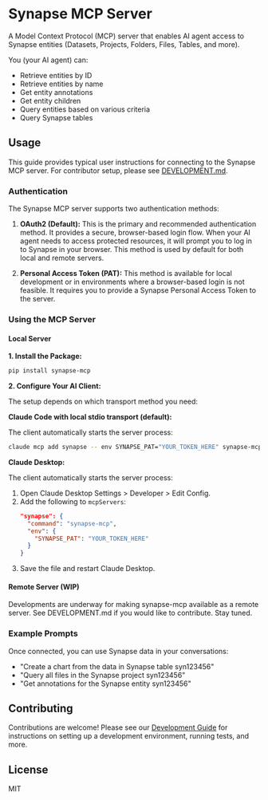 # Synapse MCP Server

A Model Context Protocol (MCP) server that enables AI agent access to Synapse entities (Datasets, Projects, Folders, Files, Tables, and more).

You (your AI agent) can:
- Retrieve entities by ID
- Retrieve entities by name
- Get entity annotations
- Get entity children
- Query entities based on various criteria
- Query Synapse tables

## Usage

This guide provides typical user instructions for connecting to the Synapse MCP server. For contributor setup, please see [DEVELOPMENT.md](./DEVELOPMENT.md).

### Authentication

The Synapse MCP server supports two authentication methods:

1.  **OAuth2 (Default):** This is the primary and recommended authentication method. It provides a secure, browser-based login flow. When your AI agent needs to access protected resources, it will prompt you to log in to Synapse in your browser. This method is used by default for both local and remote servers.

2.  **Personal Access Token (PAT):** This method is available for local development or in environments where a browser-based login is not feasible. It requires you to provide a Synapse Personal Access Token to the server.

### Using the MCP Server

#### Local Server

**1. Install the Package:**
```bash
pip install synapse-mcp
```

**2. Configure Your AI Client:**

The setup depends on which transport method you need:

**Claude Code with local stdio transport (default):**

The client automatically starts the server process:
```bash
claude mcp add synapse -- env SYNAPSE_PAT="YOUR_TOKEN_HERE" synapse-mcp
```

**Claude Desktop:**

The client automatically starts the server process:
1.  Open Claude Desktop Settings > Developer > Edit Config.
2.  Add the following to `mcpServers`:
    ```json
    "synapse": {
      "command": "synapse-mcp",
      "env": {
        "SYNAPSE_PAT": "YOUR_TOKEN_HERE"
      }
    }
    ```
3.  Save the file and restart Claude Desktop.

#### Remote Server (WIP)

Developments are underway for making synapse-mcp available as a remote server. See DEVELOPMENT.md if you would like to contribute. Stay tuned.


### Example Prompts

Once connected, you can use Synapse data in your conversations:
- "Create a chart from the data in Synapse table syn123456"
- "Query all files in the Synapse project syn123456"
- "Get annotations for the Synapse entity syn123456"

## Contributing

Contributions are welcome! Please see our [Development Guide](./DEVELOPMENT.md) for instructions on setting up a development environment, running tests, and more.

## License

MIT
